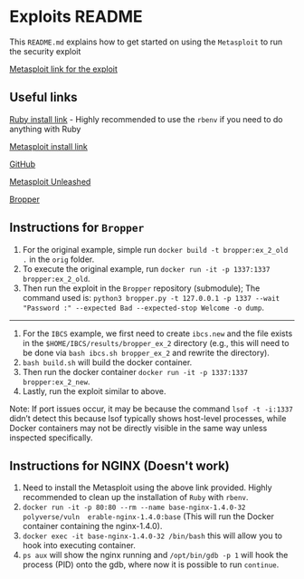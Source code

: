# Exploits README

This `README.md` explains how to get started on using the `Metasploit` to run the security exploit

[Metasploit link for the exploit](https://www.rapid7.com/db/modules/exploit/linux/http/nginx_chunked_size/)

## Useful links

[Ruby install link](https://www.digitalocean.com/community/tutorials/how-to-install-ruby-on-rails-with-rbenv-on-ubuntu-20-04) - Highly recommended to use the `rbenv` if you need to do anything with Ruby

[Metasploit install link](https://docs.metasploit.com/docs/using-metasploit/getting-started/nightly-installers.html) 

[GitHub](https://github.com/polyverse/vuln-nginx-1.4.0)

[Metasploit Unleashed](https://www.offsec.com/metasploit-unleashed/)

[Bropper](https://github.com/Hakumarachi/Bropper)

## Instructions for `Bropper`
1. For the original example, simple run `docker build -t bropper:ex_2_old .` in the `orig` folder. 
2. To execute the original example, run `docker run -it -p 1337:1337 bropper:ex_2_old`.
3. Then run the exploit in the `Bropper` repository (submodule); The command used is: `python3 bropper.py -t 127.0.0.1 -p 1337 --wait "Password :" --expected Bad --expected-stop Welcome -o dump`.
---
1. For the `IBCS` example, we first need to create `ibcs.new` and the file exists in the `$HOME/IBCS/results/bropper_ex_2` directory (e.g., this will need to be done via `bash ibcs.sh bropper_ex_2` and rewrite the directory).
2. `bash build.sh` will build the docker container.
3. Then run the docker container `docker run -it -p 1337:1337 bropper:ex_2_new`.
4. Lastly, run the exploit similar to above.

Note: If port issues occur, it may be because the command `lsof -t -i:1337` didn’t detect this because lsof typically shows host-level processes, while Docker containers may not be directly visible in the same way unless inspected specifically.

## Instructions for NGINX (Doesn't work)
1. Need to install the Metasploit using the above link provided. Highly recommended to clean up the installation of `Ruby` with `rbenv`.
2. `docker run -it -p 80:80 --rm --name base-nginx-1.4.0-32 polyverse/vuln 
erable-nginx-1.4.0:base` (This will run the Docker container containing the nginx-1.4.0).
3. `docker exec -it base-nginx-1.4.0-32 /bin/bash` this will allow you to hook into executing container.
4. `ps aux` will show the nginx running and `/opt/bin/gdb -p 1` will hook the process (PID) onto the gdb, where now it is possible to run `continue`.
